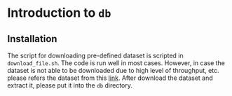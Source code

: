 # Introduction to `db`


## Installation

The script for downloading pre-defined dataset is scripted in `download_file.sh`. The code is run well in most cases. 
However, in case the dataset is not able to be downloaded due to high level of throughput, etc. please refers the dataset from this [link](https://drive.google.com/uc?id=18Fx1dmi_OJVdGE5ObU8NR08z7DNjCd9n). After download the dataset and extract it, please put it into the `db` directory. 